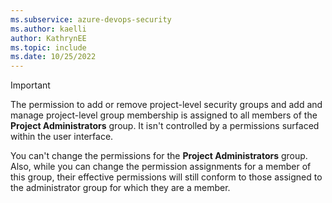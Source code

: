 ```yaml
---
ms.subservice: azure-devops-security
ms.author: kaelli
author: KathrynEE
ms.topic: include
ms.date: 10/25/2022
---
```

 

> [!IMPORTANT]
> The permission to add or remove project-level security groups and add and manage project-level group membership is assigned to all members of the **Project Administrators** group. It isn't controlled by a permissions surfaced within the user interface. 
>  
> You can't change the permissions for the **Project Administrators** group. Also, while you can change the permission assignments for a member of this group, their effective permissions will still conform to those assigned to the administrator group for which they are a member.  
 